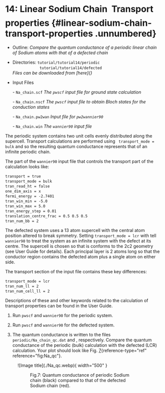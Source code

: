 # 14: Linear Sodium Chain &#151; Transport properties {#linear-sodium-chain-transport-properties .unnumbered}

-   Outline: *Compare the quantum conductance of a periodic linear chain
    of Sodium atoms with that of a defected chain*

-   Directories: `tutorial/tutorial14/periodic`<br>
    &nbsp; &nbsp; &nbsp; &nbsp; &nbsp; &nbsp; &nbsp; &nbsp; &nbsp; &nbsp; &nbsp;  `tutorial/tutorial14/defected`<br> 
    *Files can be downloaded from [here]{}*

-   Input Files

    \-    `Na_chain.scf` *The `pwscf` input file for ground
        state calculation*

    \-    `Na_chain.nscf` *The `pwscf` input file to obtain
        Bloch states for the conduction states*

    \-    `Na_chain.pw2wan` *Input file for `pw2wannier90`*

    \-    `Na_chain.win` *The `wannier90` input file*

The periodic system contains two unit cells evenly distributed along the
supercell. Transport calculations are performed using
` transport_mode = bulk` and so the resulting quantum conductance
represents that of an infinite periodic chain.

The part of the `wannier90` input file that controls the transport part
of the calculation looks like:


```vi title="Input file"
transport = true
transport_mode = bulk
tran_read_ht = false
one_dim_axis = x
fermi_energy = -2.7401
tran_win_min = -5.0
tran_win_max = 5.0
tran_energy_step = 0.01
translation_centre_frac = 0.5 0.5 0.5
tran_num_bb = 2
```

The defected system uses a 13 atom supercell with the central atom
position altered to break symmetry. Setting `transport_mode = lcr` with
tell `wannier90` to treat the system as an infinite system with the
defect at its centre. The supercell is chosen so that is conforms to the
2c2 geometry (see User Guide for details). Each principal layer is 2
atoms long so that the conductor region contains the defected atom plus
a single atom on either side.

The transport section of the input file contains these key differences:

```vi title="Input file"
transport_mode = lcr
tran_num_ll = 2
tran_num_cell_ll = 2
```

Descriptions of these and other keywords related to the calculation of
transport properties can be found in the User Guide.

1.  Run `pwscf` and `wannier90` for the periodic system.

2.  Run `pwscf` and `wannier90` for the defected system.

3.  The quantum conductance is written to the files
    `periodic/Na_chain_qc.dat` and , respectively. Compare the quantum
    conductance of the periodic (bulk) calculation with the defected
    (LCR) calculation. Your plot should look like
    Fig. [7](#fig:Na_qc){reference-type="ref" reference="fig:Na_qc"}.


<figure markdown="span">
![Image title](./Na_qc.webp){ width="500" }
<figure id="fig:Na_qc">
<figcaption> Fig.7: Quantum conductance of periodic Sodium chain (black)
compared to that of the defected Sodium chain (red).</figcaption>
</figure>


